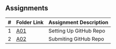 ## Assignments

<!-- |    | [A0](./A0) |  | -->
|  #  | Folder Link  | Assignment Description  |
| :-: | ------------ | ----------------------- |
|  1  | [A01](./A01) | Setting Up GitHub Repo  |
|  2  | [A02](./A02) | Submiting GitHub Repo   |
